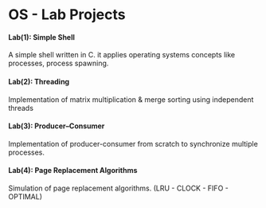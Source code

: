# OS - Lab Projects

#### Lab(1): Simple Shell
A simple shell written in C. it applies operating systems concepts like processes, process spawning.
#### Lab(2): Threading
Implementation of matrix multiplication & merge sorting using independent threads
#### Lab(3): Producer–Consumer
Implementation of producer-consumer from scratch to synchronize multiple processes.
#### Lab(4): Page Replacement Algorithms 
Simulation of page replacement algorithms. (LRU - CLOCK - FIFO - OPTIMAL)

